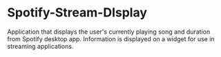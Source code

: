 # Spotify-Stream-DIsplay
Application that displays the user's currently playing song and duration from Spotify desktop app. Information is displayed on a widget for use in streaming applications.
